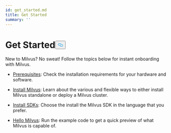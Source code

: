 ```yaml
---
id: get_started.md
title: Get Started
summary: ''
---
```

<h1 id="Get-Started" class="common-anchor-header">Get Started<button data-href="#Get-Started" class="anchor-icon" translate="no">
      <svg translate="no"
        aria-hidden="true"
        focusable="false"
        height="20"
        version="1.1"
        viewBox="0 0 16 16"
        width="16"
      >
        <path
          fill="#0092E4"
          fill-rule="evenodd"
          d="M4 9h1v1H4c-1.5 0-3-1.69-3-3.5S2.55 3 4 3h4c1.45 0 3 1.69 3 3.5 0 1.41-.91 2.72-2 3.25V8.59c.58-.45 1-1.27 1-2.09C10 5.22 8.98 4 8 4H4c-.98 0-2 1.22-2 2.5S3 9 4 9zm9-3h-1v1h1c1 0 2 1.22 2 2.5S13.98 12 13 12H9c-.98 0-2-1.22-2-2.5 0-.83.42-1.64 1-2.09V6.25c-1.09.53-2 1.84-2 3.25C6 11.31 7.55 13 9 13h4c1.45 0 3-1.69 3-3.5S14.5 6 13 6z"
        ></path>
      </svg>
    </button></h1><p>New to Milvus? No sweat! Follow the topics below for instant onboarding with Milvus.</p>
<ul>
<li><p><a href="/docs/prerequisite-docker.md">Prerequisites</a>: Check the installation requirements for your hardware and software.</p></li>
<li><p><a href="/docs/install_milvus.md">Install Milvus</a>: Learn about the various and flexible ways to either install Milvus standalone or deploy a Milvus cluster.</p></li>
<li><p><a href="/docs/install-pymilvus.md">Install SDKs</a>: Choose the install the Milvus SDK in the language that you prefer.</p></li>
<li><p><a href="/docs/example_code.md">Hello Milvus</a>: Run the example code to get a quick preview of what Milvus is capable of.</p></li>
</ul>
